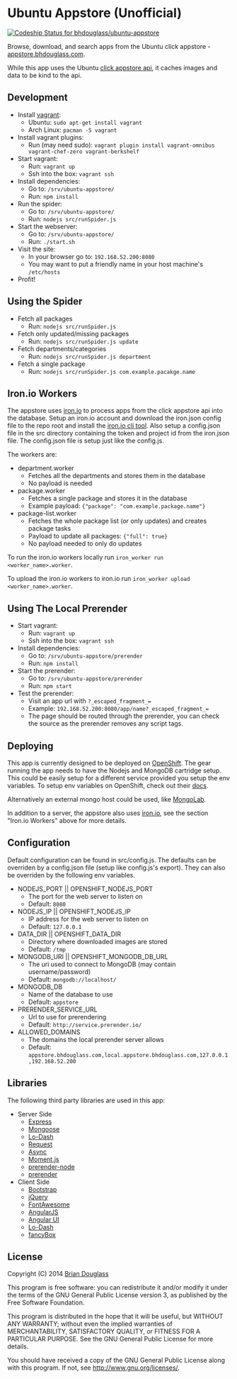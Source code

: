 # Ubuntu Appstore (Unofficial) #

[ ![Codeship Status for bhdouglass/ubuntu-appstore](https://codeship.com/projects/6a279da0-64a5-0132-af74-0639b0c195d6/status?branch=master)](https://codeship.com/projects/52618)

Browse, download, and search apps from the Ubuntu click appstore - [appstore.bhdouglass.com](http://appstore.bhdouglass.com/).

While this app uses the Ubuntu [click appstore api](https://wiki.ubuntu.com/AppStore/Interfaces/ClickPackageIndex),
it caches images and data to be kind to the api.

## Development ##

* Install [vagrant](http://vagrantup.com/):
    * Ubuntu: `sudo apt-get install vagrant`
    * Arch Linux: `pacman -S vagrant`
* Install vagrant plugins:
    * Run (may need sudo): `vagrant plugin install vagrant-omnibus vagrant-chef-zero vagrant-berkshelf`
* Start vagrant:
    * Run: `vagrant up`
    * Ssh into the box: `vagrant ssh`
* Install dependencies:
    * Go to: `/srv/ubuntu-appstore/`
    * Run: `npm install`
* Run the spider:
    * Go to: `/srv/ubuntu-appstore/`
    * Run: `nodejs src/runSpider.js`
* Start the webserver:
    * Go to: `/srv/ubuntu-appstore/`
    * Run: `./start.sh`
* Visit the site:
    * In your browser go to: `192.168.52.200:8080`
    * You may want to put a friendly name in your host machine's `/etc/hosts`
* Profit!

## Using the Spider ##

* Fetch all packages
    * Run: `nodejs src/runSpider.js`
* Fetch only updated/missing packages
    * Run: `nodejs src/runSpider.js update`
* Fetch departments/categories
    * Run: `nodejs src/runSpider.js department`
* Fetch a single package
    * Run: `nodejs src/runSpider.js com.example.pacakge.name`

## Iron.io Workers ##

The appstore uses [iron.io](http://www.iron.io/) to process apps from the click
appstore api into the database. Setup an iron.io account and download the iron.json
config file to the repo root and install the [iron.io cli tool](http://dev.iron.io/worker/reference/cli/#installing).
Also setup a config.json file in the src directory containing the token and project
id from the iron.json file. The config.json file is setup just like the config.js.

The workers are:

* department.worker
    * Fetches all the departments and stores them in the database
    * No payload is needed
* package.worker
    * Fetches a single package and stores it in the database
    * Example payload: `{"package": "com.example.package.name"}`
* package-list.worker
    * Fetches the whole package list (or only updates) and creates package tasks
    * Payload to update all packages: `{"full": true}`
    * No payload needed to only do updates

To run the iron.io workers locally run `iron_worker run <worker_name>.worker`.

To upload the iron.io workers to iron.io run `iron_worker upload <worker_name>.worker`.

## Using The Local Prerender ##

* Start vagrant:
    * Run: `vagrant up`
    * Ssh into the box: `vagrant ssh`
* Install dependencies:
    * Go to: `/srv/ubuntu-appstore/prerender`
    * Run: `npm install`
* Start the prerender:
    * Go to: `/srv/ubuntu-appstore/prerender`
    * Run: `npm start`
* Test the prerender:
    * Visit an app url with `?_escaped_fragment_=`
    * Example: `192.168.52.200:8080/app/name?_escaped_fragment_=`
    * The page should be routed through the prerender, you can check the source as the prerender removes any script tags.

## Deploying ##

This app is currently designed to be deployed on [OpenShift](https://www.openshift.com).
The gear running the app needs to have the Nodejs and MongoDB cartridge setup.
This could be easily setup for a different service provided you setup the env variables.
To setup env variables on OpenShift, check out their [docs](https://developers.openshift.com/en/managing-environment-variables.html#custom-variables).

Alternatively an external mongo host could be used, like [MongoLab](https://mongolab.com/).

In addition to a server, the appstore also uses [iron.io](http://www.iron.io/),
see the section "Iron.io Workers" above for more details.

## Configuration ##

Default configuration can be found in src/config.js. The defaults can be overriden
by a config.json file (setup like config.js's export). They can also be overriden
by the following env variables.

* NODEJS_PORT || OPENSHIFT_NODEJS_PORT
    * The port for the web server to listen on
    * Default: `8080`
* NODEJS_IP || OPENSHIFT_NODEJS_IP
    * IP address for the web server to listen on
    * Default: `127.0.0.1`
* DATA_DIR || OPENSHIFT_DATA_DIR
    * Directory where downloaded images are stored
    * Default: `/tmp`
* MONGODB_URI || OPENSHIFT_MONGODB_DB_URL
    * The uri used to connect to MongoDB (may contain username/password)
    * Default: `mongodb://localhost/`
* MONGODB_DB
    * Name of the database to use
    * Default: `appstore`
* PRERENDER_SERVICE_URL
    * Url to use for prerendering
    * Default: `http://service.prerender.io/`
* ALLOWED_DOMAINS
    * The domains the local prerender server allows
    * Default: `appstore.bhdouglass.com,local.appstore.bhdouglass.com,127.0.0.1,192.168.52.200`

## Libraries ##

The following third party libraries are used in this app:

* Server Side
    * [Express](http://expressjs.com/)
    * [Mongoose](http://mongoosejs.com/)
    * [Lo-Dash](https://lodash.com/)
    * [Request](https://github.com/request/request)
    * [Async](https://github.com/caolan/async)
    * [Moment.js](http://momentjs.com/)
    * [prerender-node](https://github.com/prerender/prerender-node#using-your-own-prerender-service)
    * [prerender](https://github.com/prerender/prerender)
* Client Side
    * [Bootstrap](http://getbootstrap.com/)
    * [jQuery](http://jquery.com/)
    * [FontAwesome](http://fontawesome.io/)
    * [AngularJS](https://angularjs.org/)
    * [Angular UI](http://angular-ui.github.io/)
    * [Lo-Dash](https://lodash.com/)
    * [fancyBox](http://fancyapps.com/fancybox/)

## License ##

Copyright (C) 2014 [Brian Douglass](http://bhdouglass.com/)

This program is free software: you can redistribute it and/or modify it under the terms of the GNU General Public License version 3, as published
by the Free Software Foundation.

This program is distributed in the hope that it will be useful, but WITHOUT ANY WARRANTY; without even the implied warranties of MERCHANTABILITY, SATISFACTORY QUALITY, or FITNESS FOR A PARTICULAR PURPOSE.  See the GNU General Public License for more details.

You should have received a copy of the GNU General Public License along with this program.  If not, see <http://www.gnu.org/licenses/>.

